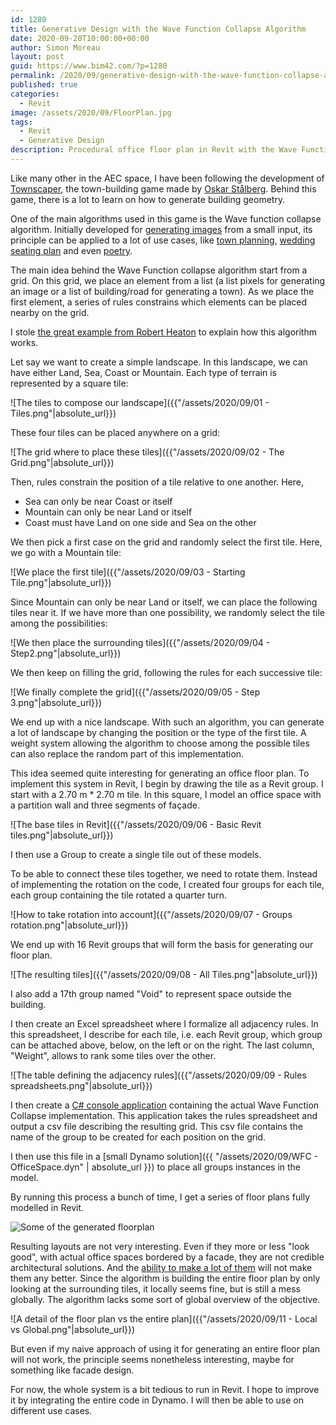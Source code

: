 ```yaml
---
id: 1280
title: Generative Design with the Wave Function Collapse Algorithm
date: 2020-09-28T10:00:00+00:00
author: Simon Moreau
layout: post
guid: https://www.bim42.com/?p=1280
permalink: /2020/09/generative-design-with-the-wave-function-collapse-algorithm
published: true
categories:
  - Revit
image: /assets/2020/09/FloorPlan.jpg
tags:
  - Revit
  - Generative Design
description: Procedural office floor plan in Revit with the Wave Function Collapse Algorithm
---
```


Like many other in the AEC space, I have been following the development of [Townscaper](https://store.steampowered.com/app/1291340/Townscaper/), the town-building game made by [Oskar Stålberg](https://twitter.com/OskSta). Behind this game, there is a lot to learn on how to generate building geometry.

One of the main algorithms used in this game is the Wave function collapse algorithm. Initially developed for [generating images](https://github.com/mxgmn/WaveFunctionCollapse) from a small input, its principle can be applied to a lot of use cases, like [town planning](https://github.com/marian42/wavefunctioncollapse), [wedding seating plan](https://robertheaton.com/2018/12/17/wavefunction-collapse-algorithm/) and even [poetry](https://github.com/mewo2/oisin).

The main idea behind the Wave Function collapse algorithm start from a grid. On this grid, we place an element from a list (a list pixels for generating an image or a list of building/road for generating a town). As we place the first element, a series of rules constrains which elements can be placed nearby on the grid.

I stole [the great example from Robert Heaton](https://robertheaton.com/2018/12/17/wavefunction-collapse-algorithm/) to explain how this algorithm works.

Let say we want to create a simple landscape. In this landscape, we can have either Land, Sea, Coast or Mountain. Each type of terrain is represented by a square tile:

![The tiles to compose our landscape]({{"/assets/2020/09/01 - Tiles.png"|absolute_url}})

These four tiles can be placed anywhere on a grid:

![The grid where to place these tiles]({{"/assets/2020/09/02 - The Grid.png"|absolute_url}})

Then, rules constrain the position of a tile relative to one another. Here, 
 * Sea can only be near Coast or itself
 * Mountain can only be near Land or itself
 * Coast must have Land on one side and Sea on the other

We then pick a first case on the grid and randomly select the first tile. Here, we go with a Mountain tile:

![We place the first tile]({{"/assets/2020/09/03 - Starting Tile.png"|absolute_url}})

Since Mountain can only be near Land or itself, we can place the following tiles near it. If we have more than one possibility, we randomly select the tile among the possibilities:

![We then place the surrounding tiles]({{"/assets/2020/09/04 - Step2.png"|absolute_url}})

We then keep on filling the grid, following the rules for each successive tile:

![We finally complete the grid]({{"/assets/2020/09/05 - Step 3.png"|absolute_url}})

We end up with a nice landscape. With such an algorithm, you can generate a lot of landscape by changing the position or the type of the first tile. A weight system allowing the algorithm to choose among the possible tiles can also replace the random part of this implementation.

This idea seemed quite interesting for generating an office floor plan. To implement this system in Revit, I begin by drawing the tile as a Revit group.
I start with a 2.70 m * 2.70 m tile. In this square, I model an office space with a partition wall and three segments of façade.

![The base tiles in Revit]({{"/assets/2020/09/06 - Basic Revit tiles.png"|absolute_url}})

I then use a Group to create a single tile out of these models.

To be able to connect these tiles together, we need to rotate them. Instead of implementing the rotation on the code, I created four groups for each tile, each group containing the tile rotated a quarter turn.

![How to take rotation into account]({{"/assets/2020/09/07 - Groups rotation.png"|absolute_url}})

We end up with 16 Revit groups that will form the basis for generating our floor plan.

![The resulting tiles]({{"/assets/2020/09/08 - All Tiles.png"|absolute_url}})

I also add a 17th group named "Void" to represent space outside the building.

I then create an Excel spreadsheet where I formalize all adjacency rules. In this spreadsheet, I describe for each tile, i.e. each Revit group, which group can be attached above, below, on the left or on the right. The last column, "Weight", allows to rank some tiles over the other.

![The table defining the adjacency rules]({{"/assets/2020/09/09 - Rules spreadsheets.png"|absolute_url}})

I then create a [C# console application](https://gist.github.com/simonmoreau/131b125d476a6a75c262dc63b330f74c ) containing the actual Wave Function Collapse implementation. This application takes the rules spreadsheet and output a csv file describing the resulting grid. This csv file contains the name of the group to be created for each position on the grid.

I then use this file in a [small Dynamo solution]({{ "/assets/2020/09/WFC - OfficeSpace.dyn" | absolute_url }}) to place all groups instances in the model.

By running this process a bunch of time, I get a series of floor plans fully modelled in Revit.

![Some of the generated floorplan]({{"/assets/2020/09/WFC.gif"|absolute_url}})

Resulting layouts are not very interesting. Even if they more or less "look good", with actual office spaces bordered by a facade, they are not credible architectural solutions. And the [ability to make a lot of them](https://www.danieldavis.com/generative-design-doomed-to-fail/) will not make them any better. Since the algorithm is building the entire floor plan by only looking at the surrounding tiles, it locally seems fine, but is still a mess globally. The algorithm lacks some sort of global overview of the objective.

![A detail of the floor plan vs the entire plan]({{"/assets/2020/09/11 - Local vs Global.png"|absolute_url}})

But even if my naive approach of using it for generating an entire floor plan will not work, the principle seems nonetheless interesting, maybe for something like facade design.

For now, the whole system is a bit tedious to run in Revit. I hope to improve it by integrating the entire code in Dynamo. I will then be able to use on different use cases.